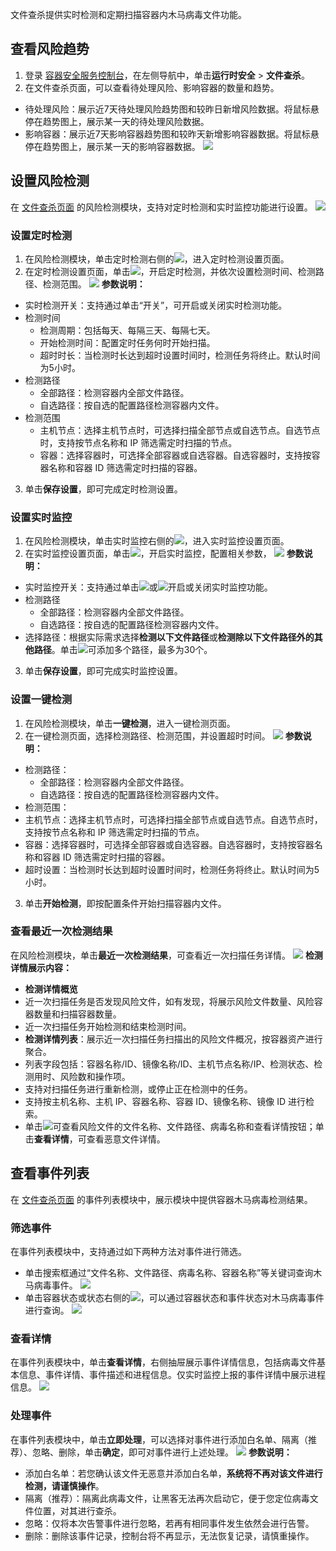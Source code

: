 文件查杀提供实时检测和定期扫描容器内木马病毒文件功能。

## 查看风险趋势
1. 登录 [容器安全服务控制台](https://console.cloud.tencent.com/tcss/runtime/tojanDetection)，在左侧导航中，单击**运行时安全** > **文件查杀**。
2. 在文件查杀页面，可以查看待处理风险、影响容器的数量和趋势。
 - 待处理风险：展示近7天待处理风险趋势图和较昨日新增风险数据。将鼠标悬停在趋势图上，展示某一天的待处理风险数据。
 - 影响容器：展示近7天影响容器趋势图和较昨天新增影响容器数据。将鼠标悬停在趋势图上，展示某一天的影响容器数据。
![](https://qcloudimg.tencent-cloud.cn/raw/87079a9c65e581ba67c20de74db927c2.png)


## 设置风险检测
在 [文件查杀页面](https://console.cloud.tencent.com/tcss/runtime/tojanDetection) 的风险检测模块，支持对定时检测和实时监控功能进行设置。
![](https://qcloudimg.tencent-cloud.cn/raw/d3c5ab0019f009e90aaae6090a7a97e5.png)


### 设置定时检测
1. 在风险检测模块，单击定时检测右侧的![](https://qcloudimg.tencent-cloud.cn/raw/817a9f9a8a94c577ad4db00e778b609d.png)，进入定时检测设置页面。
2. 在定时检测设置页面，单击![](https://qcloudimg.tencent-cloud.cn/raw/e9dc8af888170e4d638b8d3df829e2a0.png)，开启定时检测，并依次设置检测时间、检测路径、检测范围。
![](https://qcloudimg.tencent-cloud.cn/raw/c4b662551f9cf3594c0afdf651654231.png)
**参数说明：**
 - 实时检测开关：支持通过单击“开关”，可开启或关闭实时检测功能。
 - 检测时间
    - 检测周期：包括每天、每隔三天、每隔七天。
    - 开始检测时间：配置定时任务何时开始扫描。
    - 超时时长：当检测时长达到超时设置时间时，检测任务将终止。默认时间为5小时。
 - 检测路径
    - 全部路径：检测容器内全部文件路径。
    - 自选路径：按自选的配置路径检测容器内文件。
  - 检测范围
    - 主机节点：选择主机节点时，可选择扫描全部节点或自选节点。自选节点时，支持按节点名称和 IP 筛选需定时扫描的节点。
    - 容器：选择容器时，可选择全部容器或自选容器。自选容器时，支持按容器名称和容器 ID 筛选需定时扫描的容器。
3. 单击**保存设置**，即可完成定时检测设置。

### 设置实时监控
1. 在风险检测模块，单击实时监控右侧的![](https://qcloudimg.tencent-cloud.cn/raw/817a9f9a8a94c577ad4db00e778b609d.png)，进入实时监控设置页面。
2. 在实时监控设置页面，单击![](https://qcloudimg.tencent-cloud.cn/raw/e9dc8af888170e4d638b8d3df829e2a0.png)，开启实时监控，配置相关参数，
![](https://qcloudimg.tencent-cloud.cn/raw/ce96e50314ca9e7592134ff67f4a2e5a.png)
**参数说明：**
 - 实时监控开关：支持通过单击![](https://qcloudimg.tencent-cloud.cn/raw/791358be9d7b92e48b4e12569ec94290.png)或![](https://qcloudimg.tencent-cloud.cn/raw/a2de0e7ebf784e5b864c4c7a3762d6ba.png)开启或关闭实时监控功能。
 - 检测路径
    - 全部路径：检测容器内全部文件路径。
    - 自选路径：按自选的配置路径检测容器内文件。
  - 选择路径：根据实际需求选择**检测以下文件路径**或**检测除以下文件路径外的其他路径**。单击![](https://qcloudimg.tencent-cloud.cn/raw/9cddee4bce0b128b81985de84155a405.png)可添加多个路径，最多为30个。
3. 单击**保存设置**，即可完成实时监控设置。

### 设置一键检测
1. 在风险检测模块，单击**一键检测**，进入一键检测页面。
2. 在一键检测页面，选择检测路径、检测范围，并设置超时时间。
![](https://qcloudimg.tencent-cloud.cn/raw/65662b1e232694e3df60e33eecb8eb74.png)
**参数说明：**
 - 检测路径：
    - 全部路径：检测容器内全部文件路径。
    - 自选路径：按自选的配置路径检测容器内文件。
  - 检测范围：
   - 主机节点：选择主机节点时，可选择扫描全部节点或自选节点。自选节点时，支持按节点名称和 IP 筛选需定时扫描的节点。
   - 容器：选择容器时，可选择全部容器或自选容器。自选容器时，支持按容器名称和容器 ID 筛选需定时扫描的容器。
 - 超时设置：当检测时长达到超时设置时间时，检测任务将终止。默认时间为5小时。
3. 单击**开始检测**，即按配置条件开始扫描容器内文件。

### 查看最近一次检测结果
在风险检测模块，单击**最近一次检测结果**，可查看近一次扫描任务详情。
![](https://qcloudimg.tencent-cloud.cn/raw/ff2e7e65054fdf89ccfe6c4a5e6561a3.png)
**检测详情展示内容：**
- **检测详情概览**
 - 近一次扫描任务是否发现风险文件，如有发现，将展示风险文件数量、风险容器数量和扫描容器数量。
 - 近一次扫描任务开始检测和结束检测时间。
- **检测详情列表**：展示近一次扫描任务扫描出的风险文件概况，按容器资产进行聚合。
 - 列表字段包括：容器名称/ID、镜像名称/ID、主机节点名称/IP、检测状态、检测用时、风险数和操作项。
 - 支持对扫描任务进行重新检测，或停止正在检测中的任务。
 - 支持按主机名称、主机 IP、容器名称、容器 ID、镜像名称、镜像 ID 进行检索。
 - 单击![](https://qcloudimg.tencent-cloud.cn/raw/07ede18bc7eebcd0721ef5189a3b0460.png)可查看风险文件的文件名称、文件路径、病毒名称和查看详情按钮；单击**查看详情**，可查看恶意文件详情。

## 查看事件列表
在 [文件查杀页面](https://console.cloud.tencent.com/tcss/runtime/tojanDetection) 的事件列表模块中，展示模块中提供容器木马病毒检测结果。

### 筛选事件
在事件列表模块中，支持通过如下两种方法对事件进行筛选。
- 单击搜索框通过“文件名称、文件路径、病毒名称、容器名称”等关键词查询木马病毒事件。
![](https://qcloudimg.tencent-cloud.cn/raw/d3d507150b9cd7e7e1b541205541dd9e.png)
- 单击容器状态或状态右侧的![](https://qcloudimg.tencent-cloud.cn/raw/1837d63ca61d7e3b533e3199089cb3cc.png)，可以通过容器状态和事件状态对木马病毒事件进行查询。
![](https://qcloudimg.tencent-cloud.cn/raw/cbceedc190d713a2fcc3292bd9478a20.png)

### 查看详情
在事件列表模块中，单击**查看详情**，右侧抽屉展示事件详情信息，包括病毒文件基本信息、事件详情、事件描述和进程信息。仅实时监控上报的事件详情中展示进程信息。
![](https://qcloudimg.tencent-cloud.cn/raw/f7600ed188f602fcd483d0c328118593.png)

### 处理事件
在事件列表模块中，单击**立即处理**，可以选择对事件进行添加白名单、隔离（推荐）、忽略、删除，单击**确定**，即可对事件进行上述处理。
![](https://qcloudimg.tencent-cloud.cn/raw/13345425a8c7d55cdf5ab98b2cb4a5e5.png)
**参数说明：**
- 添加白名单：若您确认该文件无恶意并添加白名单，**系统将不再对该文件进行检测，请谨慎操作**。
- 隔离（推荐）：隔离此病毒文件，让黑客无法再次启动它，便于您定位病毒文件位置，对其进行查杀。
- 忽略：仅将本次告警事件进行忽略，若再有相同事件发生依然会进行告警。
- 删除：删除该事件记录，控制台将不再显示，无法恢复记录，请慎重操作。
